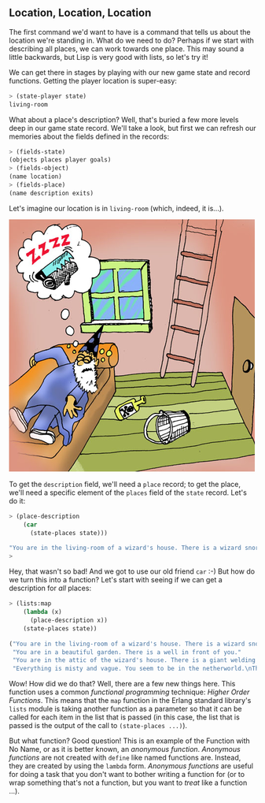 ## Location, Location, Location

The first command we'd want to have is a command that tells us about the location we're standing in. What do we need to do? Perhaps if we start with describing all places, we can work towards one place. This may sound a little backwards, but Lisp is very good with lists, so let's try it!

We can get there in stages by playing with our new game state and record functions. Getting the player location is super-easy:

```lisp
> (state-player state)
living-room
```

What about a place's description? Well, that's buried a few more levels deep in our game state record. We'll take a look, but first we can refresh our memories about the fields defined in the records:

```lisp
> (fields-state)
(objects places player goals)
> (fields-object)
(name location)
> (fields-place)
(name description exits)
```

Let's imagine our location is in ``living-room`` (which, indeed, it is...).

![](../images/living_room.jpg)

To get the ``description`` field, we'll need a ``place`` record; to get the place, we'll need a specific element of the ``places`` field of the ``state`` record. Let's do it:

```lisp
> (place-description
    (car
      (state-places state)))
```
```lisp
"You are in the living-room of a wizard's house. There is a wizard snoring loudly on the couch."
>
```

Hey, that wasn't so bad! And we got to use our old friend ``car`` :-) But how do we turn this into a function? Let's start with seeing if we can get a description for *all* places:

```lisp
> (lists:map
    (lambda (x)
      (place-description x))
    (state-places state))
```
```lisp
("You are in the living-room of a wizard's house. There is a wizard snoring loudly on the couch."
 "You are in a beautiful garden. There is a well in front of you."
 "You are in the attic of the wizard's house. There is a giant welding torch in the corner."
 "Everything is misty and vague. You seem to be in the netherworld.\nThere are no exits.\nYou could be here for a long time.")
```

Wow! How did we do that? Well, there are a few new things here. This function uses a common *functional programming* technique: *Higher Order Functions*. This means that the ``map`` function in the Erlang standard library's ``lists`` module is taking another function as a parameter so that it can be called for each item in the list that is passed (in this case, the list that is passed is the output of the call to ``(state-places ...)``).

But what function? Good question! This is an example of the Function with No Name, or as it is better known, an *anonymous function*. *Anonymous functions* are not created with ``define`` like named functions are. Instead, they are created by using the ``lambda`` form. *Anonymous functions* are useful for doing a task that you don't want to bother writing a function for (or to wrap something that's not a function, but you want to *treat* like a function ...).
